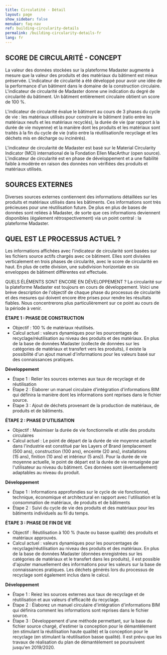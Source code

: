 ```yaml
---
title: Circulatité - Détail
layout: page
show_sidebar: false
menubar: faq-nav
ref: building-circularity-details
permalink: /building-circularity-details-fr
lang: fr
---
```


## SCORE DE CIRCULARITÉ - CONCEPT
La valeur des données stockées sur la plateforme Madaster augmente à mesure que la valeur des produits et des matériaux du bâtiment est mieux préservée. L'indicateur de circularité a été développé pour avoir une idée de la performance d'un bâtiment dans le domaine de la construction circulaire. L'indicateur de circularité de Madaster donne une indication du degré de circularité du bâtiment. Un bâtiment entièrement circulaire obtient un score de 100 %.

L'indicateur de circularité évalue le bâtiment au cours de 3 phases du cycle de vie : les matériaux utilisés pour construire le bâtiment (ratio entre les matériaux neufs et les matériaux recyclés), la durée de vie (par rapport à la durée de vie moyenne) et la manière dont les produits et les matériaux sont traités à la fin du cycle de vie (ratio entre la réutilisation/le recyclage et les déchets mis en décharge ou incinérés).

L'indicateur de circularité de Madaster est basé sur le Material Circularity Indicator (MCI) international de la Fondation Ellen MacArthur (open source). L'indicateur de circularité est en phase de développement et a une fiabilité faible à modérée en raison des données non vérifiées des produits et matériaux utilisés.

## SOURCES EXTERNES
Diverses sources externes contiennent des informations détaillées sur les produits et matériaux utilisés dans les bâtiments. Ces informations sont très précieuses pour une réutilisation future. De plus en plus de bases de données sont reliées à Madaster, de sorte que ces informations deviennent disponibles (également rétrospectivement) via un point central : la plateforme Madaster.

## QUEL EST LE PROCESSUS ACTUEL ?
Les informations affichées avec l'indicateur de circularité sont basées sur les fichiers source actifs chargés avec ce bâtiment. Elles sont divisées verticalement en trois phases de circularité, avec le score de circularité en haut. En plus de cette division, une subdivision horizontale en six enveloppes de bâtiment différentes est effectuée.

QUELS ÉLÉMENTS SONT ENCORE EN DÉVELOPPEMENT ?
La circularité sur la plateforme Madaster est toujours en cours de développement. Voici une brève description de l'objectif de chaque phase du processus de circularité et des mesures qui doivent encore être prises pour rendre les résultats fiables. Nous concentrerons plus particulièrement sur ce point au cours de la période à venir.

**ÉTAPE 1 : PHASE DE CONSTRUCTION**
- Objectif : 100 % de matériaux réutilisés.
- Calcul actuel : valeurs dynamiques pour les pourcentages de recyclage/réutilisation au niveau des produits et des matériaux. En plus de la base de données Madaster (collecte de données sur les catégories de matériaux et transfert vers les produits), il existe la possibilité d'un ajout manuel d'informations pour les valeurs basé sur des connaissances pratiques.

**Développement**

- Étape 1 : Relier les sources externes aux taux de recyclage et de réutilisation
- Étape 2 : Élaborer un manuel circulaire d'intégration d'informations BIM qui définira la manière dont les informations sont reprises dans le fichier source.
- Étape 3 : Ajout de déchets provenant de la production de matériaux, de produits et de bâtiments.

**ÉTAPE 2 : PHASE D'UTILISATION**
- Objectif : Maximiser la durée de vie fonctionnelle et utile des produits circulaires 
- Calcul actuel : Le point de départ de la durée de vie moyenne actuelle dans l'industrie est constitué par les Layers of Brand (emplacement (500 ans), construction (100 ans), enceinte (20 ans), installations (15 ans), finition (10 ans) et intérieur (5 ans)). Pour la durée de vie moyenne actuelle, le point de départ est la durée de vie renseignée par l'utilisateur au niveau du bâtiment. Ces données sont (éventuellement) adaptables au niveau du produit.

**Développement**

- Étape 1 : Informations approfondies sur le cycle de vie fonctionnel, technique, économique et architectural en rapport avec l'utilisation et la consommation de matériaux, de produits et de bâtiments
- Étape 2 : Suivi du cycle de vie des produits et des matériaux pour les bâtiments individuels au fil du temps.

**ÉTAPE 3 : PHASE DE FIN DE VIE**
- Objectif  : Réutilisation à 100 % (haute ou basse qualité) des produits et matériaux approuvés.
- Calcul actuel : valeurs dynamiques pour les pourcentages de recyclage/réutilisation au niveau des produits et des matériaux. En plus de la base de données Madaster (données enregistrées sur les catégories de matériaux et le transfert dans les produits), il est possible d'ajouter manuellement des informations pour les valeurs sur la base de connaissances pratiques. Les déchets générés lors du processus de recyclage sont également inclus dans le calcul.

**Développement**

- Étape 1 : Reiez les sources externes aux taux de recyclage et de réutilisation et aux valeurs d'efficacité du recyclage.
- Étape 2 : Élaborez un manuel circulaire d'intégration d'informations BIM qui définira comment les informations sont reprises dans le fichier source.
- Étape 3 : Développement d'une méthode permettant, sur la base du fichier source chargé, d'estimer la conception pour le démantèlement (en stimulant la réutilisation haute qualité) et la conception pour le recyclage (en stimulant la réutilisation basse qualité). Il est prévu que les travaux de réalisation du plan de démantèlement se poursuivent jusqu'en 2019/2020.
